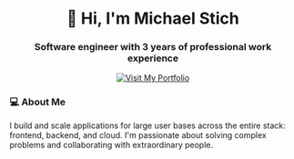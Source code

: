 <h1 align="center">👋 Hi, I'm Michael Stich</h1>
<h3 align="center">Software engineer with 3 years of professional work experience</h3>

<p align="center">
  <a href="https://mcstich.com" target="_blank">
    <img src="https://img.shields.io/badge/Visit%20My%20Portfolio-FF5733?style=for-the-badge&logo=rocket&logoColor=white" alt="Visit My Portfolio">
  </a>
</p>

### 💻 About Me
I build and scale applications for large user bases across the entire stack: frontend, backend, and cloud. I'm passionate about solving complex problems and collaborating with extraordinary people.
